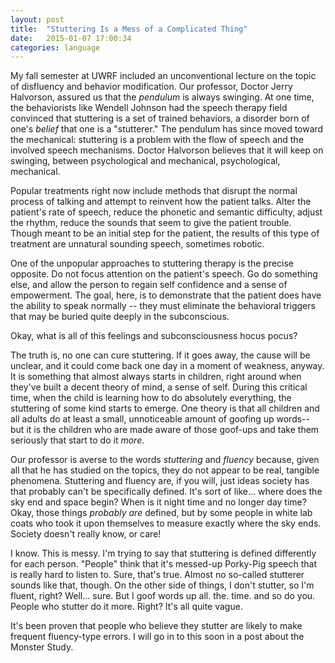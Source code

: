 ```yaml
---
layout: post
title:  "Stuttering Is a Mess of a Complicated Thing"
date:   2015-01-07 17:00:34
categories: language
---
```


My fall semester at UWRF included an unconventional lecture on the topic of disfluency and behavior modification. Our professor, Doctor Jerry Halvorson, assured us that the *pendulum* is always swinging. At one time, the behaviorists like Wendell Johnson had the speech therapy field convinced that stuttering is a set of trained behaviors, a disorder born of one's *belief* that one is a "stutterer." The pendulum has since moved toward the mechanical: stuttering is a problem with the flow of speech and the involved speech mechanisms. Doctor Halvorson believes that it will keep on swinging, between psychological and mechanical, psychological, mechanical.

Popular treatments right now include methods that disrupt the normal process of talking and attempt to reinvent how the patient talks. Alter the patient's rate of speech, reduce the phonetic and semantic difficulty, adjust the rhythm, reduce the sounds that seem to give the patient trouble. Though meant to be an initial step for the patient, the results of this type of treatment are unnatural sounding speech, sometimes robotic.

One of the unpopular approaches to stuttering therapy is the precise opposite. Do not focus attention on the patient's speech. Go do something else, and allow the person to regain self confidence and a sense of empowerment. The goal, here, is to demonstrate that the patient does have the ability to speak normally -- they must eliminate the behavioral triggers that may be buried quite deeply in the subconscious.

Okay, what is all of this feelings and subconsciousness hocus pocus?

The truth is, no one can cure stuttering. If it goes away, the cause will be unclear, and it could come back one day in a moment of weakness, anyway. It is something that almost always starts in children, right around when they've built a decent theory of mind, a sense of self. During this critical time, when the child is learning how to do absolutely everything, the stuttering of some kind starts to emerge. One theory is that all children and all adults do at least a small, unnoticeable amount of goofing up words-- but it is the children who are made aware of those goof-ups and take them seriously that start to do it *more*.

Our professor is averse to the words *stuttering* and *fluency* because, given all that he has studied on the topics, they do not appear to be real, tangible phenomena. Stuttering and fluency are, if you will, just ideas society has that probably can't be specifically defined. It's sort of like... where does the sky end and space begin? When is it night time and no longer day time? Okay, those things *probably are* defined, but by some people in white lab coats who took it upon themselves to measure exactly where the sky ends. Society doesn't really know, or care!

I know. This is messy. I'm trying to say that stuttering is defined differently for each person. "People" think that it's messed-up Porky-Pig speech that is really hard to listen to. Sure, that's true. Almost no so-called stutterer sounds like that, though. On the other side of things, I don't stutter, so I'm fluent, right? Well... sure. But I goof words up all. the. time. and so do you. People who stutter do it more. Right? It's all quite vague.

It's been proven that people who believe they stutter are likely to make frequent fluency-type errors. I will go in to this soon in a post about the Monster Study.
